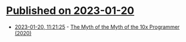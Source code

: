 # [Published on 2023-01-20](index.md)

* [2023-01-20, 11:21:25](https://news.ycombinator.com/item?id=34451566) - [The Myth of the Myth of the 10x Programmer (2020)](https://payne.org/blog/the-myth-of-the-myth-of-the-10x-programmer/)
